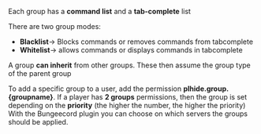 Each group has a **command list** and a **tab-complete** list

There are two group modes:
* **Blacklist**-> Blocks commands or removes commands from tabcomplete
* **Whitelist**-> allows commands or displays commands in tabcomplete

A group **can inherit** from other groups. These then assume the group type of the parent group

To add a specific group to a user, add the permission **plhide.group.{groupname}**. If a player has **2 groups** permissions, then the group is set depending on the **priority** (the higher the number, the higher the priority)
With the Bungeecord plugin you can choose on which servers the groups should be applied.